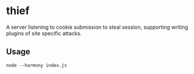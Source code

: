 thief
=============

A server listening to cookie submission to steal session, supporting writing plugins of site specific attacks.

## Usage

    node --harmony index.js
